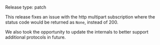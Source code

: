 Release type: patch

This release fixes an issue with the http multipart subscription where the
status code would be returned as `None`, instead of 200.

We also took the opportunity to update the internals to better support
additional protocols in future.
